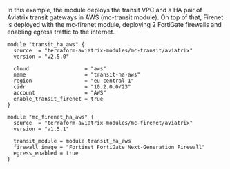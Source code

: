In this example, the module deploys the transit VPC and a HA pair of Aviatrix transit gateways in AWS (mc-transit module).
On top of that, Firenet is deployed with the mc-firenet module, deploying 2 FortiGate firewalls and enabling egress traffic to the internet.

```hcl
module "transit_ha_aws" {
  source  = "terraform-aviatrix-modules/mc-transit/aviatrix"
  version = "v2.5.0"

  cloud                  = "aws"
  name                   = "transit-ha-aws"
  region                 = "eu-central-1"
  cidr                   = "10.2.0.0/23"
  account                = "AWS"
  enable_transit_firenet = true
}

module "mc_firenet_ha_aws" {
  source  = "terraform-aviatrix-modules/mc-firenet/aviatrix"
  version = "v1.5.1"

  transit_module = module.transit_ha_aws
  firewall_image = "Fortinet FortiGate Next-Generation Firewall"
  egress_enabled = true
}
```